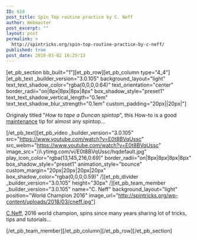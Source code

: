 ```yaml
---
ID: 610
post_title: Spin Top routine practice by C. Neff
author: Webmaster
post_excerpt: ""
layout: post
permalink: >
  http://spintricks.org/spin-top-routine-practice-by-c-neff/
published: true
post_date: 2018-03-02 16:25:13
---
```

[et_pb_section bb_built="1"][et_pb_row][et_pb_column type="4_4"][et_pb_text _builder_version="3.0.105" background_layout="light" text_text_shadow_color="rgba(0,0,0,0.64)" text_orientation="center" border_radii="on|8px|8px|8px|8px" box_shadow_style="preset1" text_text_shadow_vertical_length="0.1em" text_text_shadow_blur_strength="0.1em" custom_padding="20px||20px|"]

Originaly titled "<em>How to tape a Duncan spintop</em>", this How-to is a good <a href="/category/other/crafting/maintenance/">maintenance</a> tip for almost any spintop...

[/et_pb_text][et_pb_video _builder_version="3.0.105" src="https://www.youtube.com/watch?v=E0t8BVqUssc" src_webm="https://www.youtube.com/watch?v=E0t8BVqUssc" image_src="//i.ytimg.com/vi/E0t8BVqUssc/hqdefault.jpg" play_icon_color="rgba(13,145,216,0.69)" border_radii="on|8px|8px|8px|8px" box_shadow_style="preset1" animation_style="bounce" custom_margin="20px|20px|20px|20px" box_shadow_color="rgba(0,0,0,0.59)" /][et_pb_divider _builder_version="3.0.105" height="30px" /][et_pb_team_member _builder_version="3.0.105" name="C. Neff" background_layout="light" position="World Champion 2016" image_url="http://spintricks.org/wp-content/uploads/2018/03/cneff.jpg"]

<a href="/tag/C.Neff">C.Neff</a>, 2016 world champion, spins since many years sharing lot of tricks, tips and tutorials...

[/et_pb_team_member][/et_pb_column][/et_pb_row][/et_pb_section]